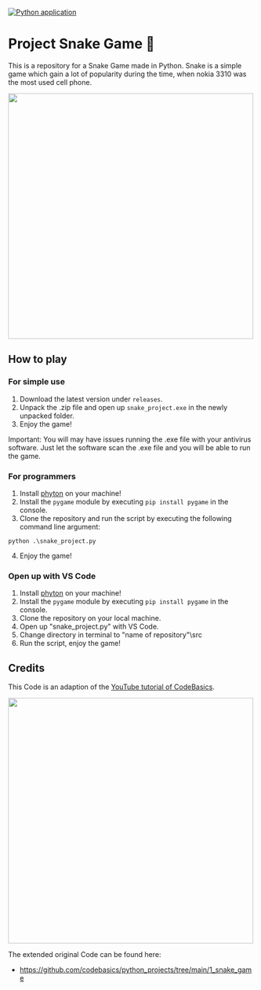 [![Python application](https://github.com/milanmarkovic90/project_snake_game/actions/workflows/python-app.yml/badge.svg)](https://github.com/milanmarkovic90/project_snake_game/actions/workflows/python-app.yml)

# Project Snake Game 🐍

This is a repository for a Snake Game made in Python. Snake is a simple game which gain a lot of popularity during the time,
when nokia 3310 was the most used cell phone.

<img src="doc/GameScreenshot2.PNG" width="500">


## How to play

### For simple use

1. Download the latest version under `releases`.
2. Unpack the .zip file and open up `snake_project.exe` in the newly unpacked folder.
3. Enjoy the game!

Important: You will may have issues running the .exe file with your antivirus software. Just let the software scan the .exe file and you will be able to run the game.

### For programmers

1. Install [phyton](https://www.python.org/downloads/release/python-3100/) on your machine!
2. Install the `pygame` module by executing ``pip install pygame`` in the console.
3. Clone the repository and run the script by executing the following command line argument:
```
python .\snake_project.py
```
4. Enjoy the game!

### Open up with VS Code

1. Install [phyton](https://www.python.org/downloads/release/python-3100/) on your machine!
2. Install the `pygame` module by executing ``pip install pygame`` in the console.
3. Clone the repository on your local machine.
4. Open up "snake_project.py" with VS Code.
5. Change directory in terminal to \"name of repository"\src
6. Run the script, enjoy the game!

## Credits

This Code is an adaption of the [YouTube tutorial of CodeBasics](https://www.youtube.com/playlist?list=PLeo1K3hjS3usVcPj6osMx1tNkARllcRhZ).

<img src="doc/YouTubeScreenShot.png" width="500">

The extended original Code can be found here:

* https://github.com/codebasics/python_projects/tree/main/1_snake_game
